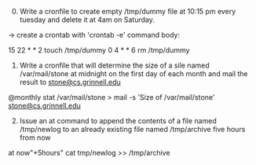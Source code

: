 0.  Write a cronfile to create empty /tmp/dummy file at 10:15 pm every 
    tuesday and delete it at 4am on Saturday.

-> create a crontab with 'crontab -e' command
body:

15 22 * * 2 touch /tmp/dummy
0 4 * * 6 rm /tmp/dummy


1. Write a cronfile that will determine the size of a sile named
 /var/mail/stone at midnight on the first day of each month and mail
the result to stone@cs.grinnell.edu

@monthly stat /var/mail/stone > mail -s 'Size of /var/mail/stone' stone@cs.grinnell.edu



2. Issue an at command to append the contents of a file named /tmp/newlog
to an already existing file named /tmp/archive five hours from now

at now"+5hours" cat tmp/newlog >> /tmp/archive
